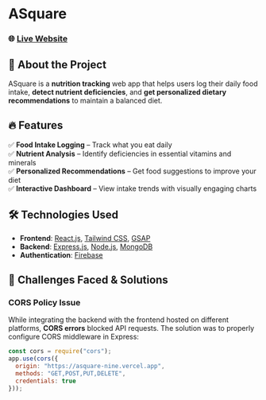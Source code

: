 # **ASquare**  

### 🌐 [Live Website](https://asquare-nine.vercel.app)  

## 🚀 **About the Project**  
ASquare is a **nutrition tracking** web app that helps users log their daily food intake, **detect nutrient deficiencies**, and **get personalized dietary recommendations** to maintain a balanced diet.  

## 🔥 **Features**  
✅ **Food Intake Logging** – Track what you eat daily  
✅ **Nutrient Analysis** – Identify deficiencies in essential vitamins and minerals  
✅ **Personalized Recommendations** – Get food suggestions to improve your diet  
✅ **Interactive Dashboard** – View intake trends with visually engaging charts  

## 🛠 **Technologies Used**  
- **Frontend**: [React.js](https://react.dev), [Tailwind CSS](https://tailwindcss.com), [GSAP](https://greensock.com/gsap/)  
- **Backend**: [Express.js](https://expressjs.com/), [Node.js](https://nodejs.org/), [MongoDB](https://www.mongodb.com/)  
- **Authentication**: [Firebase](https://firebase.google.com/)  

## 🐞 **Challenges Faced & Solutions**  
### **CORS Policy Issue**  
While integrating the backend with the frontend hosted on different platforms, **CORS errors** blocked API requests. The solution was to properly configure CORS middleware in Express:  
```js
const cors = require("cors");
app.use(cors({ 
  origin: "https://asquare-nine.vercel.app",
  methods: "GET,POST,PUT,DELETE",
  credentials: true 
}));
